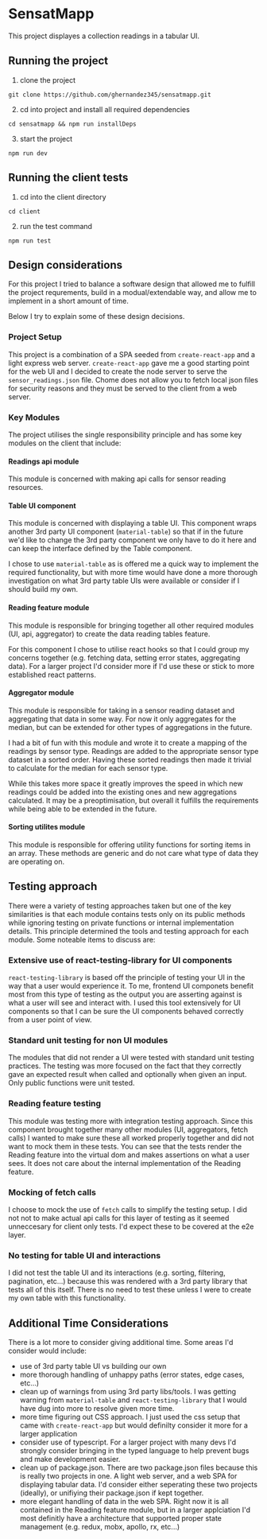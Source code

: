 # SensatMapp

This project displayes a collection readings in a tabular UI.

## Running the project

1. clone the project

`git clone https://github.com/ghernandez345/sensatmapp.git`

2. cd into project and install all required dependencies

`cd sensatmapp && npm run installDeps`

3. start the project

`npm run dev`

## Running the client tests

1. cd into the client directory

`cd client`

2. run the test command

`npm run test`

## Design considerations

For this project I tried to balance a software design that allowed me to fulfill the project requrements, build in a modual/extendable way, and allow me to implement in a short amount of time.

Below I try to explain some of these design decisions.

### Project Setup

This project is a combination of a SPA seeded from `create-react-app` and a light express web server. `create-react-app` gave me a good starting point for the web UI and I decided to create the node server to serve the `sensor_readings.json` file. Chome does not allow you to fetch local json files for security reasons and they must be served to the client from a web server.

### Key Modules

The project utilises the single responsibility principle and has some key modules on the client that include:

#### Readings api module

This module is concerned with making api calls for sensor reading resources.

#### Table UI component

This module is concerned with displaying a table UI. This component wraps another 3rd party UI component (`material-table`) so that if in the future we'd like to change the 3rd party component we only have to do it here and can keep the interface defined by the Table component.

I chose to use `material-table` as is offered me a quick way to implement the required functionality, but with more time would have done a more thorough investigation on what 3rd party table UIs were available or consider if I should build my own.

#### Reading feature module

This module is responsible for bringing together all other required modules (UI, api, aggregator) to create the data reading tables feature.

For this component I chose to utilise react hooks so that I could group my concerns together (e.g. fetching data, setting error states, aggregating data). For a larger project I'd consider more if I'd use these or stick to more established react patterns.

#### Aggregator module

This module is responsible for taking in a sensor reading dataset and aggregating that data in some way. For now it only aggregates for the median, but can be extended for other types of aggregations in the future.

I had a bit of fun with this module and wrote it to create a mapping of the readings by sensor type. Readings are added to the appropriate sensor type dataset in a sorted order. Having these sorted readings then made it trivial to calculate for the median for each sensor type.

While this takes more space it greatly improves the speed in which new readings could be added into the existing ones and new aggregations calculated. It may be a preoptimisation, but overall it fulfills the requirements while being able to be extended in the future.

#### Sorting utilites module

This module is responsible for offering utility functions for sorting items in an array. These methods are generic and do not care what type of data they are operating on.

## Testing approach

There were a variety of testing approaches taken but one of the key similarities is that each module contains tests only on its public methods while ignoring testing on private functions or internal implementation details. This principle determined the tools and testing approach for each module. Some noteable items to discuss are:

### Extensive use of react-testing-library for UI components

`react-testing-library` is based off the principle of testing your UI in the way that a user would experience it. To me, frontend UI componets benefit most from this type of testing as the output you are asserting against is what a user will see and interact with. I used this tool extensively for UI components so that I can be sure the UI components behaved correctly from a user point of view.

### Standard unit testing for non UI modules

The modules that did not render a UI were tested with standard unit testing practices. The testing was more focused on the fact that they correctly gave an expected result when called and optionally when given an input. Only public functions were unit tested.

### Reading feature testing

This module was testing more with integration testing approach. Since this component brought together many other modules (UI, aggregators, fetch calls) I wanted to make sure these all worked properly together and did not want to mock them in these tests. You can see that the tests render the Reading feature into the virtual dom and makes assertions on what a user sees. It does not care about the internal implementation of the Reading feature.

### Mocking of fetch calls

I choose to mock the use of `fetch` calls to simplify the testing setup. I did not not to make actual api calls for this layer of testing as it seemed unneccesary for client only tests. I'd expect these to be covered at the e2e layer.

### No testing for table UI and interactions

I did not test the table UI and its interactions (e.g. sorting, filtering, pagination, etc...) because this was rendered with a 3rd party library that tests all of this itself. There is no need to test these unless I were to create my own table with this functionality.

## Additional Time Considerations

There is a lot more to consider giving additional time. Some areas I'd consider would include:

- use of 3rd party table UI vs building our own
- more thorough handling of unhappy paths (error states, edge cases, etc...)
- clean up of warnings from using 3rd party libs/tools. I was getting warning from `material-table` and `react-testing-library` that I would have dug into more to resolve given more time.
- more time figuring out CSS approach. I just used the css setup that came with `create-react-app` but would definilty consider it more for a larger application
- consider use of typescript. For a larger project with many devs I'd strongly consider bringing in the typed language to help prevent bugs and make development easier.
- clean up of package.json. There are two package.json files because this is really two projects in one. A light web server, and a web SPA for displaying tabular data. I'd consider either seperating these two projects (ideally), or unifiying their package.json if kept together.
- more elegant handling of data in the web SPA. Right now it is all contained in the Reading feature module, but in a larger applciation I'd most definitly have a architecture that supported proper state management (e.g. redux, mobx, apollo, rx, etc...)
